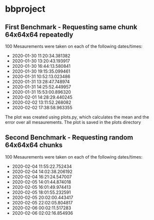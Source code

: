 # bbproject

## First Benchmark - Requesting same chunk 64x64x64 repeatedly

100 Mesaurements were taken on each of the following dates/times:
+ 2020-01-30 11:20:34.381382
+ 2020-01-30 13:20:43.193917
+ 2020-01-30 16:44:13.580841
+ 2020-01-30 19:15:35.099461
+ 2020-01-31 10:52:13.023486
+ 2020-01-31 13:28:47.748974
+ 2020-01-31 14:25:52.449957
+ 2020-01-31 15:53:00.896320
+ 2020-02-01 14:28:29.440245
+ 2020-02-02 13:11:52.268082
+ 2020-02-02 17:38:58.963355

The plot was created using plots.py, which calculates the mean and the error over all mesaurements. The plot is saved in the plots directory

## Second Benchmark - Requesting random 64x64x64 chunks

100 Mesaurements were taken on each of the following dates/times:

+ 2020-02-04 11:55:22.752434
+ 2020-02-04 14:02:38.206192
+ 2020-02-04 16:21:24.547007
+ 2020-02-05 14:01:44.874018
+ 2020-02-05 16:01:49.974413
+ 2020-02-05 18:01:55.232591
+ 2020-02-05 20:02:00.443417
+ 2020-02-05 22:02:05.804817
+ 2020-02-06 00:02:11.517283
+ 2020-02-06 02:02:16.854936
